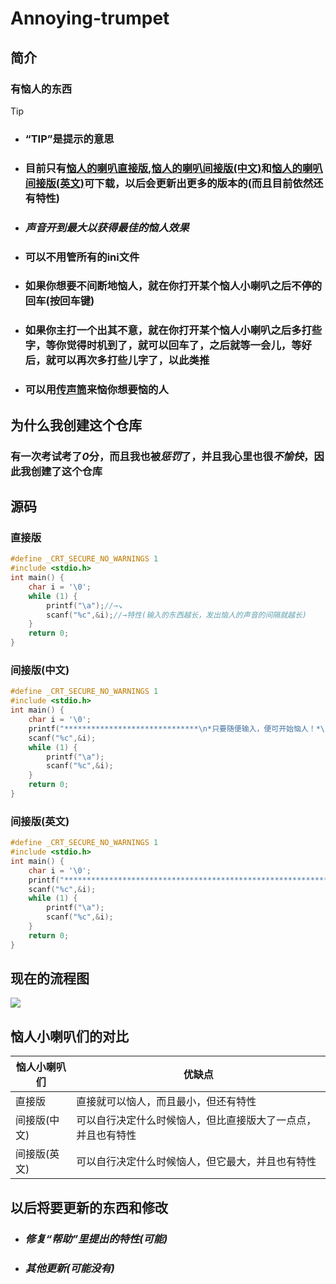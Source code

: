 # Annoying-trumpet
## 简介
### 有恼人的东西
> [!TIP] 
> - ### “TIP”是提示的意思
> - ### 目前只有[恼人的喇叭直接版](https://github.com/2fand/Annoying-trumpet/blob/main/%E6%81%BC%E4%BA%BA%E5%B0%8F%E5%96%87%E5%8F%AD%E7%BE%A4/%E6%81%BC%E4%BA%BA%E5%B0%8F%E5%96%87%E5%8F%AD%E7%9B%B4%E6%8E%A5%E7%89%88.exe),[恼人的喇叭间接版(中文)](https://github.com/2fand/Annoying-trumpet/blob/main/%E6%81%BC%E4%BA%BA%E5%B0%8F%E5%96%87%E5%8F%AD%E7%BE%A4/%E6%81%BC%E4%BA%BA%E5%B0%8F%E5%96%87%E5%8F%AD%E9%97%B4%E6%8E%A5%E7%89%88(%E4%B8%AD%E6%96%87).exe)和[恼人的喇叭间接版(英文)](https://github.com/2fand/Annoying-trumpet/blob/main/恼人小喇叭群/恼人小喇叭间接版(英文).exe)可下载，以后会更新出更多的版本的(而且目前依然还有特性)
> - ### *声音开到最大以获得最佳的恼人效果*
> - ### 可以不用管所有的ini文件
> - ### 如果你想要不间断地恼人，就在你打开某个恼人小喇叭之后不停的回车(按回车键)
> - ### 如果你主打一个出其不意，就在你打开某个恼人小喇叭之后多打些字，等你觉得时机到了，就可以回车了，之后就等一会儿，等好后，就可以再次多打些儿字了，以此类推
> - ### 可以用[传声筒](https://mp.weixin.qq.com/s?src=11&timestamp=1714715586&ver=5237&signature=9-*TOfV5T*l1mH9f1Cl2dsO69an2LbpC11ZX8Z99wAcRtsPY2ZaoNqeXy-6DOdMWxHP4em78kKyWyVVdu3LlV-sjuxb3xokLlH*67jFs*8UUpoVu89TNHuxsQ68cWYbX&new=1)来恼你想要恼的人
## 为什么我创建这个仓库
### 有一次考试考了***0***分，而且我也被***惩罚***了，并且我心里也很***不愉快***，因此我创建了这个仓库
## 源码
### 直接版
```c
#define _CRT_SECURE_NO_WARNINGS 1
#include <stdio.h>
int main() {
    char i = '\0';
    while (1) {
        printf("\a");//→↘
        scanf("%c",&i);//→特性(输入的东西越长，发出恼人的声音的间隔就越长)
    }
    return 0;
}
```
### 间接版(中文)
```c
#define _CRT_SECURE_NO_WARNINGS 1
#include <stdio.h>
int main() {
    char i = '\0';
    printf("******************************\n*只要随便输入，便可开始恼人！*\n******************************\n\n");
    scanf("%c",&i);
    while (1) {
        printf("\a");
        scanf("%c",&i);
    }
    return 0;
}
```
### 间接版(英文)
```c
#define _CRT_SECURE_NO_WARNINGS 1
#include <stdio.h>
int main() {
    char i = '\0';
    printf("****************************************************************\n*As long as you input it casually,you can start annoying human!*\n****************************************************************\n\n");
    scanf("%c",&i);
    while (1) {
        printf("\a");
        scanf("%c",&i);
    }
    return 0;
}
```
## 现在的流程图
![](https://img-blog.csdnimg.cn/direct/5820edf62aca4f358b803b8eaa939443.png)
## 恼人小喇叭们的对比
恼人小喇叭们 | 优缺点
-------- | -----
直接版  | 直接就可以恼人，而且最小，但还有特性
间接版(中文) | 可以自行决定什么时候恼人，但比直接版大了一点点，并且也有特性
间接版(英文) | 可以自行决定什么时候恼人，但它最大，并且也有特性
## 以后将要更新的东西和修改
- ### *修复“帮助”里提出的特性(可能)*
- ### *其他更新(可能没有)*
